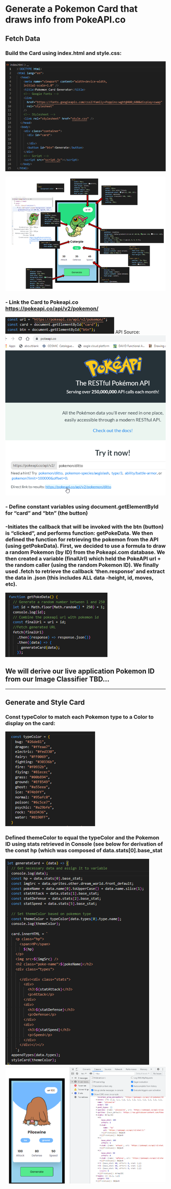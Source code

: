 # Generate a Pokemon Card that draws info from PokeAPI.co
## Fetch Data
### Build the Card using index.html and style.css:
![](https://github.com/cosmicdreams/final_project_group1/blob/Beetleee/Pokemon_Card_Generator/Resources/image1.png)

![](https://github.com/cosmicdreams/final_project_group1/blob/Beetleee/Pokemon_Card_Generator/Resources/image2.png)
### - Link the Card to Pokeapi.co https://pokeapi.co/api/v2/pokemon/
![](https://github.com/cosmicdreams/final_project_group1/blob/Beetleee/Pokemon_Card_Generator/Resources/image3.png)
API Source:
![](https://github.com/cosmicdreams/final_project_group1/blob/Beetleee/Pokemon_Card_Generator/Resources/image4.png)
### - Define constant variables using document.getElementById for “card” and “btn” (the button) 
### -Initiates the callback that will be invoked with the btn (button) is “clicked”, and performs function: getPokeData.  We then defined the function for retrieving the pokemon from the API (using getPokeData). First, we decided to use a formula to draw a random Pokemon (by ID) from the Pokeapi.com database. We then created a variable (finalUrl) which held the PokeAPI url + the random caller (using the random Pokemon ID). We finally used .fetch to retrieve the callback ‘then.response’ and extract the data in .json (this includes ALL data -height, id, moves, etc). 
![](https://github.com/cosmicdreams/final_project_group1/blob/Beetleee/Pokemon_Card_Generator/Resources/image5.png)
## We will derive our live application Pokemon ID from our Image Classifier TBD…

-----------------------------------------------------------------------------------------------------------------------------------
## Generate and Style Card
### Const typeColor to match each Pokemon type to a Color to display on the card:
![](https://github.com/cosmicdreams/final_project_group1/blob/Beetleee/Pokemon_Card_Generator/Resources/image10.png)
### Defined themeColor to equal the typeColor and the Pokemon ID using stats retrieved in Console (see below for derivation of the const hp (which was composed of data.stats[0].base_stat
![](https://github.com/cosmicdreams/final_project_group1/blob/Beetleee/Pokemon_Card_Generator/Resources/image6_1.png)
![](https://github.com/cosmicdreams/final_project_group1/blob/Beetleee/Pokemon_Card_Generator/Resources/image9.png)

